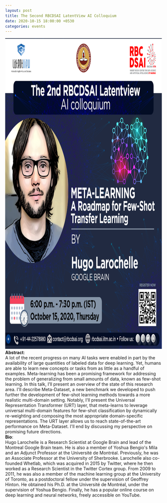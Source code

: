 ```yaml
---
layout: post
title: The Second RBCDSAI LatentView AI Colloquium
date: 2020-10-15 18:00:00 +0530
categories: events
---
```

<img src="/images/second_latentview_colloquium.png" style="width:1000px;height:1000px;"><br>
<b>Abstract</b>:<br>
A lot of the recent progress on many AI tasks were enabled in part by the availability of large quantities of labeled data for deep learning. Yet, humans are able to learn new concepts or tasks from as little as a handful of examples. Meta-learning has been a promising framework for addressing the problem of generalizing from small amounts of data, known as few-shot learning. In this talk, I’ll present an overview of the state of this research area. I'll describe Meta-Dataset, a new benchmark we developed to push further the development of few-shot learning methods towards a more realistic multi-domain setting. Notably, I'll present the Universal Representation Transformer (URT) layer, that meta-learns to leverage universal multi-domain features for few-shot classification by dynamically re-weighting and composing the most appropriate domain-specific representations. The URT layer allows us to reach state-of-the-art performance on Meta-Dataset. I'll end by discussing my perspective on promising future directions.<br>
<b>Bio</b>:<br>
Hugo Larochelle is a Research Scientist at Google Brain and lead of the Montreal Google Brain team. He is also a member of Yoshua Bengio's Mila and an Adjunct Professor at the Université de Montréal. Previously, he was an Associate Professor at the University of Sherbrooke. Larochelle also co-founded Whetlab, which was acquired in 2015 by Twitter, where he then worked as a Research Scientist in the Twitter Cortex group. From 2009 to 2011, he was also a member of the machine learning group at the University of Toronto, as a postdoctoral fellow under the supervision of Geoffrey Hinton. He obtained his Ph.D. at the Université de Montréal, under the supervision of Yoshua Bengio. Finally, he has a popular online course on deep learning and neural networks, freely accessible on YouTube.<br>


      
